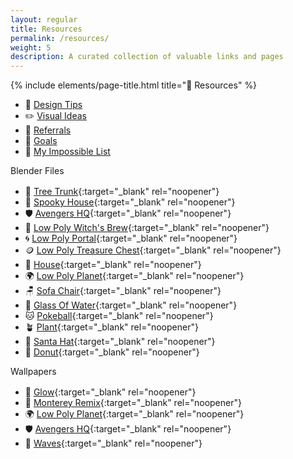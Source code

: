 ```yaml
---
layout: regular
title: Resources
permalink: /resources/
weight: 5
description: A curated collection of valuable links and pages
---
```


{% include elements/page-title.html title="🔮 Resources" %}

* 🍭 [Design Tips](/design-tips)
* ✏️ [Visual Ideas](/visuals)
* 🎁 [Referrals](/referrals)
* 💎 [Goals](/goals)
* 🎯️ [My Impossible List](/impossible-list)

<div class="about-sec-h text-mute" id="blender-files" style="margin-bottom: 1rem;">Blender Files</div>

* 🌳 [Tree Trunk](https://vyshnav.lemonsqueezy.com/checkout/buy/163e0970-1c61-437d-a81d-d3a6049940db){:target="_blank" rel="noopener"}
* 🎃 [Spooky House](https://vyshnav.lemonsqueezy.com/checkout/buy/b6b9e42e-e5b3-4bcc-ad30-26ebd929bd3d){:target="_blank" rel="noopener"}
* 🛡 [Avengers HQ](https://vyshnav.lemonsqueezy.com/checkout/buy/a48e1b78-325c-4690-9119-b98a171ea3d8){:target="_blank" rel="noopener"}
* 🧙 [Low Poly Witch's Brew](https://vyshnav.lemonsqueezy.com/checkout/buy/5247911a-1918-4aec-81ff-ca1f913eb05f){:target="_blank" rel="noopener"}
* 🌀 [Low Poly Portal](https://vyshnav.lemonsqueezy.com/checkout/buy/e82f0900-e474-4279-8c5c-0cc7f4cc3531){:target="_blank" rel="noopener"}
* 🪙 [Low Poly Treasure Chest](https://vyshnav.lemonsqueezy.com/checkout/buy/0e653755-7471-4251-823d-55b8d3f824f6){:target="_blank" rel="noopener"}
* 🏡 [House](https://vyshnav.lemonsqueezy.com/checkout/buy/75841716-437d-4cf7-be1e-a22c39873d1c){:target="_blank" rel="noopener"}
* 🌍 [Low Poly Planet](https://vyshnav.lemonsqueezy.com/checkout/buy/17470750-e665-4f27-ab08-b8b7121cccfa){:target="_blank" rel="noopener"}
* 🪑 [Sofa Chair](https://vyshnav.lemonsqueezy.com/checkout/buy/b0fb66ed-5133-476c-93ed-277df1f7dc1a){:target="_blank" rel="noopener"}
* 🥤 [Glass Of Water](https://vyshnav.lemonsqueezy.com/checkout/buy/135eee88-ab8b-417f-9749-07601396048d){:target="_blank" rel="noopener"}
* 🐱 [Pokeball](https://vyshnav.lemonsqueezy.com/checkout/buy/6ce3f6b0-5cba-43c0-ac08-deb3df0e27ca){:target="_blank" rel="noopener"}
* 🪴 [Plant](https://shop.vyshnav.xyz/l/gwgavz){:target="_blank" rel="noopener"}
* 🎅 [Santa Hat](https://shop.vyshnav.xyz/l/lwzud){:target="_blank" rel="noopener"}
* 🍩 [Donut](https://shop.vyshnav.xyz/l/sztgx){:target="_blank" rel="noopener"}

<div class="about-sec-h text-mute" id="wallpapers" style="margin-bottom: 1rem;">Wallpapers</div>

* 🌟 [Glow](https://vyshnav.lemonsqueezy.com/checkout/buy/2539ac65-1c7c-4947-9857-5b0b4d5723c2){:target="_blank" rel="noopener"}
* 💜 [Monterey Remix](https://vyshnav.lemonsqueezy.com/checkout/buy/f3d914e0-545d-47b1-8776-f0988aa07f1d){:target="_blank" rel="noopener"}
* 🌍 [Low Poly Planet](https://shop.vyshnav.xyz/l/piiij){:target="_blank" rel="noopener"}
* 🛡 [Avengers HQ](https://shop.vyshnav.xyz/l/vwktj){:target="_blank" rel="noopener"}
* 🌊 [Waves](https://www.buymeacoffee.com/vyshnav/e/15514){:target="_blank" rel="noopener"}
